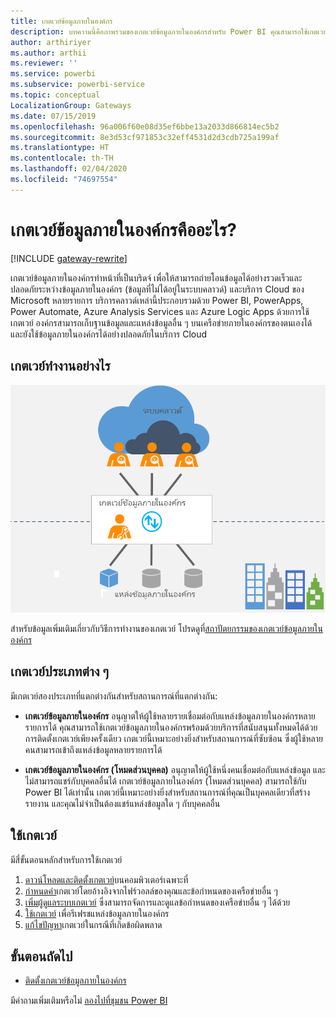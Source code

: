 ```yaml
---
title: เกตเวย์ข้อมูลภายในองค์กร
description: บทความนี้คือภาพรวมของเกตเวย์ข้อมูลภายในองค์กรสำหรับ Power BI คุณสามารถใช้เกตเวย์นี้เพื่อทำงานกับแหล่งข้อมูล DirectQuery คุณยังสามารถใช้เกตเวย์นี้เพื่อรีเฟรชชุดข้อมูลบนระบบคลาวด์กับข้อมูลภายในองค์กร
author: arthiriyer
ms.author: arthii
ms.reviewer: ''
ms.service: powerbi
ms.subservice: powerbi-service
ms.topic: conceptual
LocalizationGroup: Gateways
ms.date: 07/15/2019
ms.openlocfilehash: 96a006f60e08d35ef6bbe13a2033d866814ec5b2
ms.sourcegitcommit: 8e3d53cf971853c32eff4531d2d3cdb725a199af
ms.translationtype: HT
ms.contentlocale: th-TH
ms.lasthandoff: 02/04/2020
ms.locfileid: "74697554"
---
```

# <a name="what-is-an-on-premises-data-gateway"></a>เกตเวย์ข้อมูลภายในองค์กรคืออะไร?

[!INCLUDE [gateway-rewrite](includes/gateway-rewrite.md)]

เกตเวย์ข้อมูลภายในองค์กรทำหน้าที่เป็นบริดจ์ เพื่อให้สามารถถ่ายโอนข้อมูลได้อย่างรวดเร็วและปลอดภัยระหว่างข้อมูลภายในองค์กร (ข้อมูลที่ไม่ได้อยู่ในระบบคลาวด์) และบริการ Cloud ของ Microsoft หลายรายการ บริการคลาวด์เหล่านี้ประกอบรวมด้วย Power BI, PowerApps, Power Automate, Azure Analysis Services และ Azure Logic Apps ด้วยการใช้เกตเวย์ องค์กรสามารถเก็บฐานข้อมูลและแหล่งข้อมูลอื่น ๆ บนเครือข่ายภายในองค์กรของตนเองได้ และยังใช้ข้อมูลภายในองค์กรได้อย่างปลอดภัยในบริการ Cloud

## <a name="how-the-gateway-works"></a>เกตเวย์ทำงานอย่างไร

![ภาพรวมของเกตเวย์](media/service-gateway-onprem/on-premises-data-gateway.png)

สำหรับข้อมูลเพิ่มเติมเกี่ยวกับวิธีการทำงานของเกตเวย์ โปรดดูที่[สถาปัตยกรรมของเกตเวย์ข้อมูลภายในองค์กร](/data-integration/gateway/service-gateway-onprem-indepth)

## <a name="types-of-gateways"></a>เกตเวย์ประเภทต่าง ๆ

มีเกตเวย์สองประเภทที่แตกต่างกันสำหรับสถานการณ์ที่แตกต่างกัน:

* **เกตเวย์ข้อมูลภายในองค์กร** อนุญาตให้ผู้ใช้หลายรายเชื่อมต่อกับแหล่งข้อมูลภายในองค์กรหลายรายการได้ คุณสามารถใช้เกตเวย์ข้อมูลภายในองค์กรพร้อมด้วยบริการที่สนับสนุนทั้งหมดได้ด้วยการติดตั้งเกตเวย์เพียงครั้งเดียว เกตเวย์นี้เหมาะอย่างยิ่งสำหรับสถานการณ์ที่ซับซ้อน ซึ่งผู้ใช้หลายคนสามารถเข้าถึงแหล่งข้อมูลหลายรายการได้

* **เกตเวย์ข้อมูลภายในองค์กร (โหมดส่วนบุคคล)** อนุญาตให้ผู้ใช้หนึ่งคนเชื่อมต่อกับแหล่งข้อมูล และไม่สามารถแชร์กับบุคคลอื่นได้ เกตเวย์ข้อมูลภายในองค์กร (โหมดส่วนบุคคล) สามารถใช้กับ Power BI ได้เท่านั้น เกตเวย์นี้เหมาะอย่างยิ่งสำหรับสถานการณ์ที่คุณเป็นบุคคลเดียวที่สร้างรายงาน และคุณไม่จำเป็นต้องแชร์แหล่งข้อมูลใด ๆ กับบุคคลอื่น

## <a name="use-a-gateway"></a>ใช้เกตเวย์

มีสี่ขั้นตอนหลักสำหรับการใช้เกตเวย์

1. [ดาวน์โหลดและติดตั้งเกตเวย์](/data-integration/gateway/service-gateway-install)บนคอมพิวเตอร์เฉพาะที่
1. [กำหนดค่า](/data-integration/gateway/service-gateway-app)เกตเวย์โดยอ้างอิงจากไฟร์วอลล์ของคุณและข้อกำหนดของเครือข่ายอื่น ๆ
1. [เพิ่มผู้ดูแลระบบเกตเวย์](/data-integration/gateway/service-gateway-manage) ซึ่งสามารถจัดการและดูแลข้อกำหนดของเครือข่ายอื่น ๆ ได้ด้วย
1. [ใช้เกตเวย์](service-gateway-sql-tutorial.md) เพื่อรีเฟรชแหล่งข้อมูลภายในองค์กร
1. [แก้ไขปัญหา](service-gateway-onprem-tshoot.md)เกตเวย์ในกรณีที่เกิดข้อผิดพลาด

## <a name="next-steps"></a>ขั้นตอนถัดไป

* [ติดตั้งเกตเวย์ข้อมูลภายในองค์กร](/data-integration/gateway/service-gateway-install)

มีคำถามเพิ่มเติมหรือไม่ [ลองไปที่ชุมชน Power BI](https://community.powerbi.com/)
